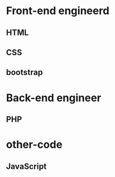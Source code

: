 # Front-end engineerd
## HTML
## CSS
## bootstrap 
# Back-end engineer
## PHP
# other-code
## JavaScript